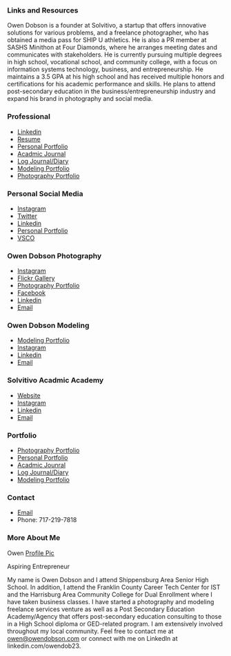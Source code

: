 ### Links and Resources 

Owen Dobson is a founder at Solvitivo, a startup that offers innovative solutions for various problems, and a freelance photographer, 
who has obtained a media pass for SHIP U athletics. He is also a PR member at SASHS Minithon at Four Diamonds, where he arranges meeting dates 
and communicates with stakeholders. He is currently pursuing multiple degrees in high school, vocational school, and community college, with a 
focus on information systems technology, business, and entrepreneurship. He maintains a 3.5 GPA at his high school and has received multiple honors 
and certifications for his academic performance and skills. He plans to attend post-secondary education in the business/entrepreneurship industry 
and expand his brand in photography and social media.

### Professional
- [Linkedin](https://linkedin.com/in/owendob23)
- [Resume](https://wiki.owendobson.com/resume)
- [Personal Portfolio](https://www.owendobson.com)
- [Acadmic Journal](https://wiki.owendobson.com/notebook)
- [Log Journal/Diary](https://wiki.owendobson.com/journal)
- [Modeling Portfolio](https://modeling.owendobson.com)
- [Photography Portfolio](https://www.owendobsonphotography.com)

### Personal Social Media
- [Instagram](https://www.instagram.com/otdobson)
- [Twitter](https://twitter.com/otdobson)
- [Linkedin](https://www.linkedin.com/in/owendob23)
- [Personal Portfolio](https://www.owendobson.com)
- [VSCO](https://vsco.co/owendob23)

### Owen Dobson Photography
- [Instagram](https://instagram.com/owendphotos)
- [Flickr Gallery](https://flickr.com/owendphotos)
- [Photography Portfolio](https://www.owendobsonphotography.com)
- [Facebook](https://facebook.com/owendphotos)
- [Linkedin](https://www.linkedin.com/company/100470938)
- [Email](mailto:contact@owendphotos.com)

### Owen Dobson Modeling
- [Modeling Portfolio](https://modeling.owendobson.com)
- [Instagram](https://instagram.com/slaybyowen)
- [Linkedin](https://www.linkedin.com/company/100470938)
- [Email](mailto:modeling@owendobson.com)

### Solvitivo Acadmic Academy
- [Website](https://solvitivo.com)
- [Instagram](https://instagram.com/solvitivo)
- [Linkedin](https://www.linkedin.com/company/99072113)
- [Email](mailto:contact@solvitivo.com)

### Portfolio
- [Photography Portfolio](https://www.owendobsonphotography.com)
- [Personal Portfolio](https://www.owendobson.com)
- [Acadmic Jounral](https://wiki.owendobson.com)
- [Log Journal/Diary](https://wiki.owendobson.com/journal)
- [Modeling Portfolio](https://modeling.owendobson.com)

### Contact
- [Email](mailto:contact@owendobson.com)
- Phone: ‪717-219-7818‬


### More About Me
Owen
[Profile Pic](/owen.png)

Aspiring Entrepreneur


My name is Owen Dobson and I attend Shippensburg Area Senior High School. In addition, I attend the Franklin County Career Tech Center for IST and the Harrisburg Area Community College for Dual Enrollment where I have taken business classes. I have started a photography and modeling freelance services venture as well as a Post Secondary Education Academy/Agency that offers post-secondary education consulting to those in a High School diploma or GED-related program. I am extensively involved throughout my local community. Feel free to contact me at owen@owendobson.com or connect with me on LinkedIn at linkedin.com/owendob23.


